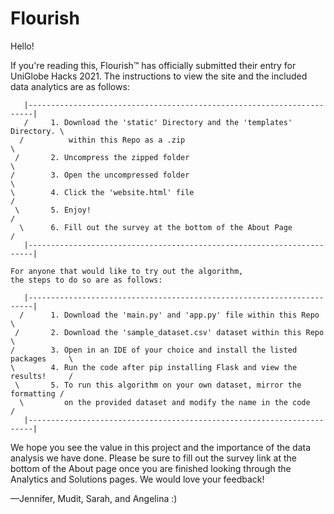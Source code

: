 # Flourish
Hello!

If you're reading this, Flourish™ has officially submitted their entry
for UniGlobe Hacks 2021. The instructions to view the site and the included data
analytics are as follows:

       |-----------------------------------------------------------------------|
       /     1. Download the 'static' Directory and the 'templates' Directory. \
      /          within this Repo as a .zip                                     \
     /       2. Uncompress the zipped folder                                     \   
    /        3. Open the uncompressed folder                                      \
    \        4. Click the 'website.html' file                                     /
     \       5. Enjoy!                                                           /
      \      6. Fill out the survey at the bottom of the About Page             /
       |-----------------------------------------------------------------------|

    For anyone that would like to try out the algorithm, 
    the steps to do so are as follows:
  
       |-----------------------------------------------------------------------|
      /      1. Download the 'main.py' and 'app.py' file within this Repo       \
     /       2. Download the 'sample_dataset.csv' dataset within this Repo       \   
    /        3. Open in an IDE of your choice and install the listed packages     \
    \        4. Run the code after pip installing Flask and view the results!     /
     \       5. To run this algorithm on your own dataset, mirror the formatting /
      \         on the provided dataset and modify the name in the code         /
       |-----------------------------------------------------------------------|


We hope you see the value in this project and the importance of the data analysis we
have done. Please be sure to fill out the survey link at the bottom of the About page
once you are finished looking through the Analytics and Solutions pages. We would love
your feedback!

––Jennifer, Mudit, Sarah, and Angelina :)

